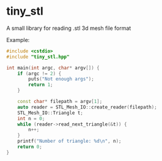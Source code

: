 # tiny_stl
A small library for reading .stl 3d mesh file format

Example:
```cpp
#include <cstdio>
#include "tiny_stl.hpp"

int main(int argc, char* argv[]) {
    if (argc != 2) {
        puts("Not enough args");
        return 1;
    }

    const char* filepath = argv[1];
    auto reader = STL_Mesh_IO::create_reader(filepath);
    STL_Mesh_IO::Triangle t;
    int n = 0;
    while (reader->read_next_triangle(&t)) {
        n++;
    }
    printf("Number of triangle: %d\n", n);
    return 0;
}
```
